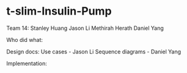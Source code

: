 # t-slim-Insulin-Pump

Team 14:
Stanley Huang
Jason Li
Methirah Herath
Daniel Yang


Who did what:

Design docs:
Use cases - Jason Li
Sequence diagrams - Daniel Yang


Implementation:




